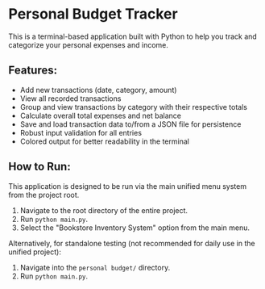 # Personal Budget Tracker

This is a terminal-based application built with Python to help you track and categorize your personal expenses and income.

## Features:
- Add new transactions (date, category, amount)
- View all recorded transactions
- Group and view transactions by category with their respective totals
- Calculate overall total expenses and net balance
- Save and load transaction data to/from a JSON file for persistence
- Robust input validation for all entries
- Colored output for better readability in the terminal

## How to Run:
This application is designed to be run via the main unified menu system from the project root.
1.  Navigate to the root directory of the entire project.
2.  Run `python main.py`.
3.  Select the "Bookstore Inventory System" option from the main menu.

Alternatively, for standalone testing (not recommended for daily use in the unified project):
1.  Navigate into the `personal budget/` directory.
2.  Run `python main.py`.